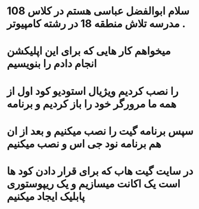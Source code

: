 # سلام ابوالفضل عباسی هستم در کلاس 108 مدرسه تلاش منطقه 18 در رشته کامپیوتر .
# میخواهم کار هایی که برای این اپلیکشن انجام دادم را بنویسیم 
#  را نصب کردیم ویژیال استودیو کود اول از همه ما مرورگر خود را باز کردیم و برنامه 
# سپس برنامه گیت را نصب میکنیم و بعد از ان هم برنامه نود جی اس و نصب میکنیم 
# در سایت گیت هاب که برای قرار دادن کود ها است یک اکانت میسازیم و یک ریپوستوری پابلیک ایجاد میکنیم


